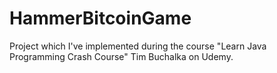 # HammerBitcoinGame

Project which I've implemented during the course "Learn Java Programming Crash Course" Tim Buchalka on Udemy. 
